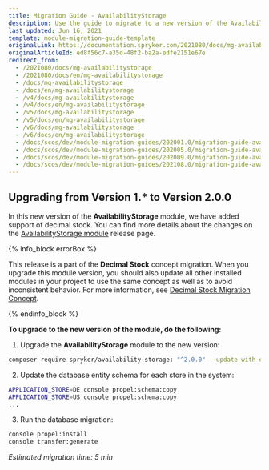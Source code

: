 ```yaml
---
title: Migration Guide - AvailabilityStorage
description: Use the guide to migrate to a new version of the AvailabilityStorage module.
last_updated: Jun 16, 2021
template: module-migration-guide-template
originalLink: https://documentation.spryker.com/2021080/docs/mg-availabilitystorage
originalArticleId: ed8f56c7-a35d-48f2-ba2a-edfe2151e67e
redirect_from:
  - /2021080/docs/mg-availabilitystorage
  - /2021080/docs/en/mg-availabilitystorage
  - /docs/mg-availabilitystorage
  - /docs/en/mg-availabilitystorage
  - /v4/docs/mg-availabilitystorage
  - /v4/docs/en/mg-availabilitystorage
  - /v5/docs/mg-availabilitystorage
  - /v5/docs/en/mg-availabilitystorage
  - /v6/docs/mg-availabilitystorage
  - /v6/docs/en/mg-availabilitystorage
  - /docs/scos/dev/module-migration-guides/202001.0/migration-guide-availabilitystorage.html
  - /docs/scos/dev/module-migration-guides/202005.0/migration-guide-availabilitystorage.html
  - /docs/scos/dev/module-migration-guides/202009.0/migration-guide-availabilitystorage.html
  - /docs/scos/dev/module-migration-guides/202108.0/migration-guide-availabilitystorage.html
---
```


## Upgrading from Version 1.* to Version 2.0.0

In this new version of the **AvailabilityStorage** module, we have added support of decimal stock. You can find more details about the changes on the [AvailabilityStorage module](https://github.com/spryker/availability-storage/releases) release page.

{% info_block errorBox %}

This release is a part of the **Decimal Stock** concept migration. When you upgrade this module version, you should also update all other installed modules in your project to use the same concept as well as to avoid inconsistent behavior. For more information, see [Decimal Stock Migration Concept](/docs/scos/dev/migration-concepts/decimal-stock-migration-concept.html).

{% endinfo_block %}

**To upgrade to the new version of the module, do the following:**
1. Upgrade the **AvailabilityStorage** module to the new version:

```bash
composer require spryker/availability-storage: "^2.0.0" --update-with-dependencies
```

2. Update the database entity schema for each store in the system:

```bash
APPLICATION_STORE=DE console propel:schema:copy
APPLICATION_STORE=US console propel:schema:copy
...
```

3. Run the database migration:

```bash
console propel:install
console transfer:generate
```
*Estimated migration time: 5 min*

